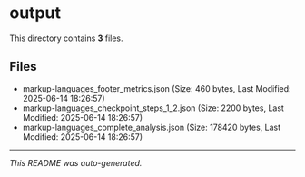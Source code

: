 # output

This directory contains **3** files.

## Files

- markup-languages_footer_metrics.json (Size: 460 bytes, Last Modified: 2025-06-14 18:26:57)
- markup-languages_checkpoint_steps_1_2.json (Size: 2200 bytes, Last Modified: 2025-06-14 18:26:57)
- markup-languages_complete_analysis.json (Size: 178420 bytes, Last Modified: 2025-06-14 18:26:57)

---
*This README was auto-generated.*

